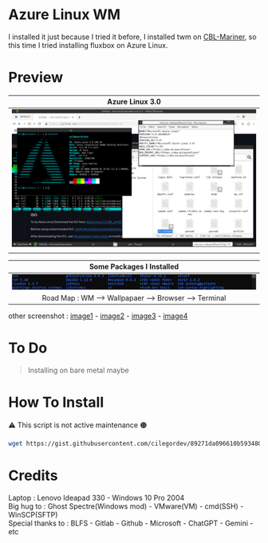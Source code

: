 # Azure Linux WM
I installed it just because I tried it before, I installed twm on [CBL-Mariner](https://github.com/cilegordev/Azure-Linux-WM/blob/CBL-Mariner/TAKEABREAK.md), so this time I tried installing fluxbox on Azure Linux.

# Preview
| Azure Linux 3.0 |
|-|
| ![](image/cover.png) |
| |

| Some Packages I Installed |
|-|
| ![](image/unofficial-packages.png) |
| <div align="center"> Road Map : WM --> Wallpapaer --> Browser --> Terminal </div> |

other screenshot : [image1](image/fluxbox-wm.png) - [image2](image/fluxbox-wm2.png) - [image3](image/neotop.png) - [image4](image/midori-browser.png)

# To Do
> Installing on bare metal maybe

# How To Install
⚠️ This script is not active maintenance 🟠
```zsh
wget https://gist.githubusercontent.com/cilegordev/89271da096610b593480e85c9ef318eb/raw/1533a4610b0dad7d2ab6bc0f695c9f79e1b539c9/fluxbox-src-azl3.sh && chmod +x fluxbox-src-azl3.sh && ./fluxbox-src-azl3.sh
```

# Credits
Laptop : Lenovo Ideapad 330 - Windows 10 Pro 2004 </br>
Big hug to : Ghost Spectre(Windows mod) - VMware(VM) - cmd(SSH) - WinSCP(SFTP) </br>
Special thanks to : BLFS - Gitlab - Github - Microsoft - ChatGPT - Gemini - etc </br>
